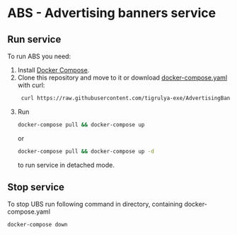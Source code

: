 # ABS - Advertising banners service

## Run service
To run ABS you need:
1. Install [Docker Compose](https://docs.docker.com/compose/install/).
2. Clone this repository and move to it or download [docker-compose.yaml](https://raw.githubusercontent.com/tigrulya-exe/AdvertisingBanners/master/docker-compose.yaml) with curl:
   ```bash
    curl https://raw.githubusercontent.com/tigrulya-exe/AdvertisingBanners/master/docker-compose.yaml > docker-compose.yaml
    ```
3. Run 
    ```bash
    docker-compose pull && docker-compose up 
    ```
    or 
    ```bash
    docker-compose pull && docker-compose up -d
    ```
    to run service in detached mode.
## Stop service
To stop UBS run following command in directory, containing docker-compose.yaml
```bash
docker-compose down
```
